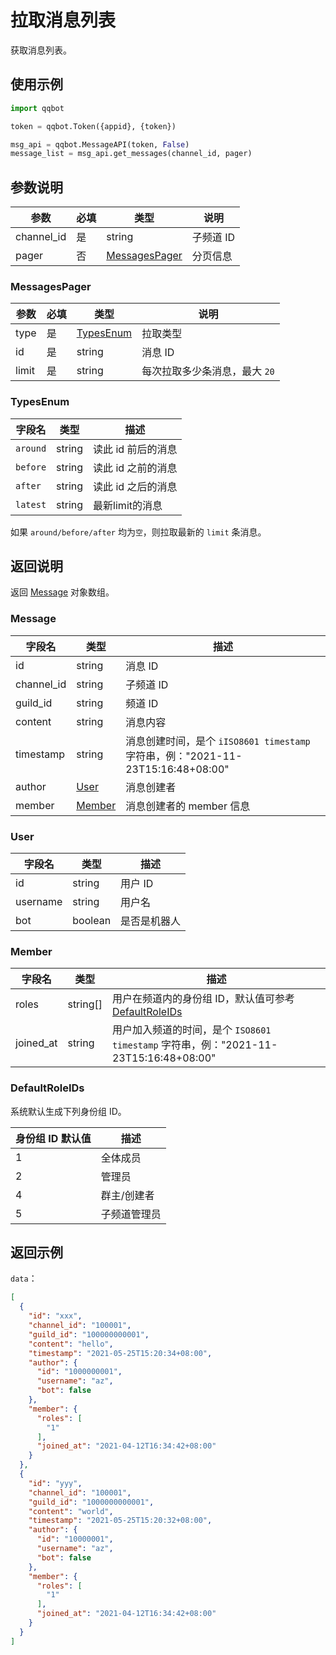 # 拉取消息列表

获取消息列表。
<PrivateDomain/>

## 使用示例

```python
import qqbot

token = qqbot.Token({appid}, {token})

msg_api = qqbot.MessageAPI(token, False)
message_list = msg_api.get_messages(channel_id, pager)
```

## 参数说明

| 参数      | 必填 | 类型                            | 说明      |
| --------- | ---- | ------------------------------- | --------- |
| channel_id | 是   | string                          | 子频道 ID |
| pager     | 否   | [MessagesPager](#messagespager) | 分页信息  |

### MessagesPager

| 参数  | 必填 | 类型                    | 说明                          |
| ----- | ---- | ----------------------- | ----------------------------- |
| type  | 是   | [TypesEnum](#typesenum) | 拉取类型                      |
| id    | 是   | string                  | 消息 ID                       |
| limit | 是   | string                  | 每次拉取多少条消息，最大 `20` |

### TypesEnum

| 字段名   | 类型   | 描述               |
| -------- | ------ | ------------------ |
| `around` | string | 读此 id 前后的消息 |
| `before` | string | 读此 id 之前的消息 |
| `after`  | string | 读此 id 之后的消息 |
| `latest`  | string | 最新limit的消息 |

如果 `around/before/after` 均为`空`，则拉取最新的 `limit` 条消息。

## 返回说明

返回 [Message](#message) 对象数组。

### Message

| 字段名     | 类型              | 描述                                                                            |
| ---------- | ----------------- | ------------------------------------------------------------------------------- |
| id         | string            | 消息 ID                                                                         |
| channel_id | string            | 子频道 ID                                                                       |
| guild_id   | string            | 频道 ID                                                                         |
| content    | string            | 消息内容                                                                        |
| timestamp  | string            | 消息创建时间，是个 `iISO8601 timestamp` 字符串，例："2021-11-23T15:16:48+08:00" |
| author     | [User](#user)     | 消息创建者                                                                      |
| member     | [Member](#member) | 消息创建者的 member 信息                                                        |

### User

| 字段名   | 类型    | 描述         |
| -------- | ------- | ------------ |
| id       | string  | 用户 ID      |
| username | string  | 用户名       |
| bot      | boolean | 是否是机器人 |

### Member

| 字段名    | 类型     | 描述                                                                                 |
| --------- | -------- | ------------------------------------------------------------------------------------ |
| roles     | string[] | 用户在频道内的身份组 ID，默认值可参考[DefaultRoleIDs](#defaultroleids)               |
| joined_at | string   | 用户加入频道的时间，是个 `ISO8601 timestamp` 字符串，例："2021-11-23T15:16:48+08:00" |

### DefaultRoleIDs

系统默认生成下列身份组 ID。

| 身份组 ID 默认值 | 描述         |
| ---------------- | ------------ |
| 1                | 全体成员     |
| 2                | 管理员       |
| 4                | 群主/创建者  |
| 5                | 子频道管理员 |

## 返回示例

`data`：

```json
[
  {
    "id": "xxx",
    "channel_id": "100001",
    "guild_id": "100000000001",
    "content": "hello",
    "timestamp": "2021-05-25T15:20:34+08:00",
    "author": {
      "id": "1000000001",
      "username": "az",
      "bot": false
    },
    "member": {
      "roles": [
        "1"
      ],
      "joined_at": "2021-04-12T16:34:42+08:00"
    }
  },
  {
    "id": "yyy",
    "channel_id": "100001",
    "guild_id": "1000000000001",
    "content": "world",
    "timestamp": "2021-05-25T15:20:32+08:00",
    "author": {
      "id": "10000001",
      "username": "az",
      "bot": false
    },
    "member": {
      "roles": [
        "1"
      ],
      "joined_at": "2021-04-12T16:34:42+08:00"
    }
  }
]
```
